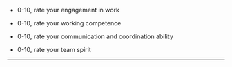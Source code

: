 * 0-10, rate your engagement in work

* 0-10, rate your working competence

* 0-10, rate your communication and coordination ability

* 0-10, rate your team spirit

---
